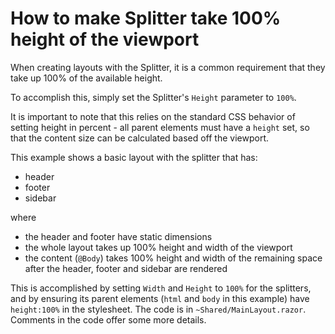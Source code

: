 # How to make Splitter take 100% height of the viewport

When creating layouts with the Splitter, it is a common requirement that they take up 100% of the available height.

To accomplish this, simply set the Splitter's `Height` parameter to `100%`.

It is important to note that this relies on the standard CSS behavior of setting height in percent - all parent elements must have a `height` set, so that the content size can be calculated based off the viewport.

This example shows a basic layout with the splitter that has:
* header
* footer
* sidebar

where 
* the header and footer have static dimensions
* the whole layout takes up 100% height and width of the viewport
* the content (`@Body`) takes 100% height and width of the remaining space after the header, footer and sidebar are rendered

This is accomplished by setting `Width` and `Height` to `100%` for the splitters, and by ensuring its parent elements (`html` and `body` in this example) have `height:100%` in the stylesheet. The code is in `~Shared/MainLayout.razor`. Comments in the code offer some more details.